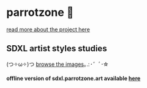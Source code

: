 # parrotzone 🦜

[read more about the project here](https://proximacentaurib.notion.site/About-Image-Synthesis-Style-Studies-4dcbd554f4b0403d802dc5b26fb3b8e9)

## SDXL artist styles studies
(つ✧ω✧)つ [browse the images](https://sdxl.parrotzone.art/)｡.:*･゜ﾟ･*☆
#### offline version of sdxl.parrotzone.art available [here](https://github.com/proximasan/sdxl_artist_styles_studies)
